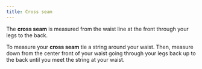 ```yaml
---
title: Cross seam
---
```


The **cross seam** is measured from the waist line at the front through your legs to the back.

To measure your **cross seam** tie a string around your waist. Then, measure down from the
center front of your waist going through your legs back up to the back until you meet the string
at your waist.
<MeasieImage />
